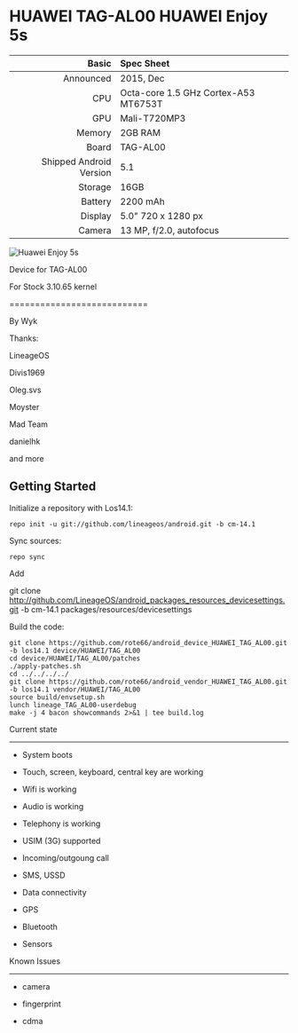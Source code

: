 HUAWEI TAG-AL00 
HUAWEI Enjoy 5s 
=============

Basic   | Spec Sheet
-------:|:-------------------------
Announced | 2015, Dec
CPU     | Octa-core 1.5 GHz Cortex-A53 MT6753T
GPU     | Mali-T720MP3
Memory  | 2GB RAM
Board   | TAG-AL00
Shipped Android Version | 5.1
Storage | 16GB
Battery | 2200 mAh
Display | 5.0" 720 x 1280 px
Camera  | 13 MP, f/2.0, autofocus

![Huawei Enjoy 5s](http://img.pconline.com.cn/images/product/6085/608591/q.jpg)

Device for TAG-AL00

For Stock 3.10.65 kernel

===========================

By Wyk

Thanks:

LineageOS

Divis1969

Oleg.svs

Moyster

Mad Team

danielhk

and more

Getting Started
---------------

Initialize a repository with Los14.1:

    repo init -u git://github.com/lineageos/android.git -b cm-14.1
    
Sync sources:    

    repo sync
    
Add 
  
   git clone http://github.com/LineageOS/android_packages_resources_devicesettings.git -b cm-14.1 packages/resources/devicesettings

Build the code:
    
    git clone https://github.com/rote66/android_device_HUAWEI_TAG_AL00.git -b los14.1 device/HUAWEI/TAG_AL00
    cd device/HUAWEI/TAG_AL00/patches
    ./apply-patches.sh
    cd ../../../../
    git clone https://github.com/rote66/android_vendor_HUAWEI_TAG_AL00.git -b los14.1 vendor/HUAWEI/TAG_AL00
    source build/envsetup.sh
    lunch lineage_TAG_AL00-userdebug
    make -j 4 bacon showcommands 2>&1 | tee build.log

Current state

-------------

- System boots

- Touch, screen, keyboard, central key are working

- Wifi is working

- Audio is working

- Telephony is working 

- USIM (3G) supported

- Incoming/outgoung call

- SMS, USSD

- Data connectivity

- GPS

- Bluetooth

- Sensors

Known Issues

-------------

- camera

- fingerprint

- cdma
